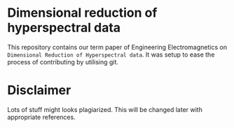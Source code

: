 # Dimensional reduction of hyperspectral data
This repository contains our term paper of Engineering Electromagnetics on `Dimensional Reduction of Hyperspectral data`. It was setup to ease the process of contributing by utilising git. 

# Disclaimer
Lots of stuff might looks plagiarized. This will be changed later with appropriate references.

